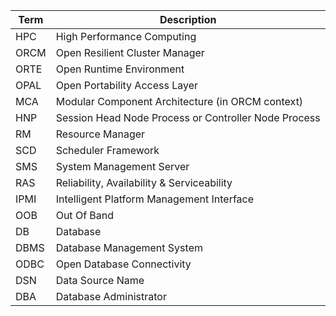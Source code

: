 | Term | Description                                          |
| ---- | ---------------------------------------------------- |
| HPC  | High Performance Computing                           |
| ORCM | Open Resilient Cluster Manager                       |
| ORTE | Open Runtime Environment                             |
| OPAL | Open Portability Access Layer                        |
| MCA  | Modular Component Architecture (in ORCM context)     |
| HNP  | Session Head Node Process or Controller Node Process |
| RM   | Resource Manager                                     |
| SCD  | Scheduler Framework                                  |
| SMS  | System Management Server                             |
| RAS  | Reliability, Availability & Serviceability           |
| IPMI | Intelligent Platform Management Interface            |
| OOB  | Out Of Band                                          |
| DB   | Database                                             |
| DBMS | Database Management System                           |
| ODBC | Open Database Connectivity                           |
| DSN  | Data Source Name                                     |
| DBA  | Database Administrator                               |
